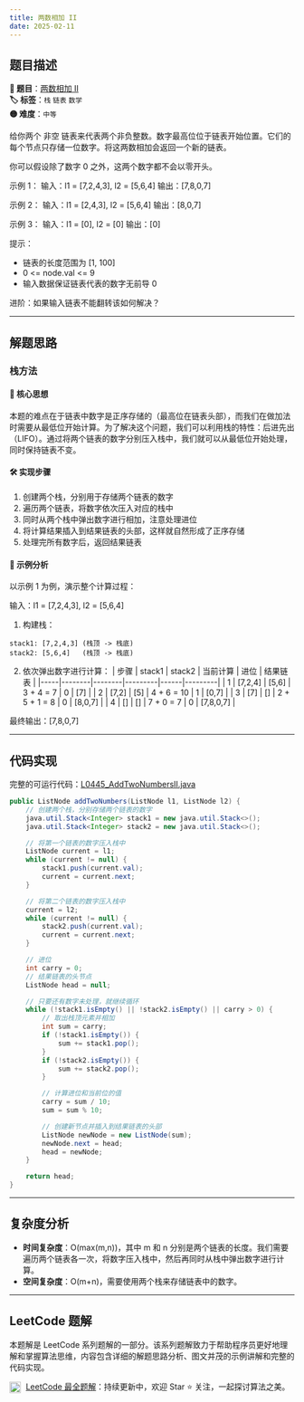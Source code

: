 ```yaml
---
title: 两数相加 II
date: 2025-02-11
---
```


## 题目描述

**🔗 题目**：[两数相加 II](https://leetcode.cn/problems/add-two-numbers-ii/)  
**🏷️ 标签**：`栈` `链表` `数学`  
**🟡 难度**：`中等`  

给你两个 非空 链表来代表两个非负整数。数字最高位位于链表开始位置。它们的每个节点只存储一位数字。将这两数相加会返回一个新的链表。

你可以假设除了数字 0 之外，这两个数字都不会以零开头。

示例 1：
输入：l1 = [7,2,4,3], l2 = [5,6,4]
输出：[7,8,0,7]

示例 2：
输入：l1 = [2,4,3], l2 = [5,6,4]
输出：[8,0,7]

示例 3：
输入：l1 = [0], l2 = [0]
输出：[0]

提示：
- 链表的长度范围为 [1, 100]
- 0 <= node.val <= 9
- 输入数据保证链表代表的数字无前导 0

进阶：如果输入链表不能翻转该如何解决？

---

## 解题思路
### 栈方法

#### 📝 核心思想
本题的难点在于链表中数字是正序存储的（最高位在链表头部），而我们在做加法时需要从最低位开始计算。为了解决这个问题，我们可以利用栈的特性：后进先出（LIFO）。通过将两个链表的数字分别压入栈中，我们就可以从最低位开始处理，同时保持链表不变。

#### 🛠️ 实现步骤
1. 创建两个栈，分别用于存储两个链表的数字
2. 遍历两个链表，将数字依次压入对应的栈中
3. 同时从两个栈中弹出数字进行相加，注意处理进位
4. 将计算结果插入到结果链表的头部，这样就自然形成了正序存储
5. 处理完所有数字后，返回结果链表

#### 🧩 示例分析
以示例 1 为例，演示整个计算过程：

输入：l1 = [7,2,4,3], l2 = [5,6,4]

1. 构建栈：
```
stack1: [7,2,4,3] (栈顶 -> 栈底)
stack2: [5,6,4]   (栈顶 -> 栈底)
```

2. 依次弹出数字进行计算：
| 步骤 | stack1 | stack2 | 当前计算 | 进位 | 结果链表 |
|-----|--------|--------|---------|------|---------|
| 1 | [7,2,4] | [5,6] | 3 + 4 = 7 | 0 | [7] |
| 2 | [7,2] | [5] | 4 + 6 = 10 | 1 | [0,7] |
| 3 | [7] | [] | 2 + 5 + 1 = 8 | 0 | [8,0,7] |
| 4 | [] | [] | 7 + 0 = 7 | 0 | [7,8,0,7] |

最终输出：[7,8,0,7]

---

## 代码实现

完整的可运行代码：[L0445_AddTwoNumbersII.java](../src/main/java/L0445_AddTwoNumbersII.java)

```java
public ListNode addTwoNumbers(ListNode l1, ListNode l2) {
    // 创建两个栈，分别存储两个链表的数字
    java.util.Stack<Integer> stack1 = new java.util.Stack<>();
    java.util.Stack<Integer> stack2 = new java.util.Stack<>();

    // 将第一个链表的数字压入栈中
    ListNode current = l1;
    while (current != null) {
        stack1.push(current.val);
        current = current.next;
    }

    // 将第二个链表的数字压入栈中
    current = l2;
    while (current != null) {
        stack2.push(current.val);
        current = current.next;
    }

    // 进位
    int carry = 0;
    // 结果链表的头节点
    ListNode head = null;

    // 只要还有数字未处理，就继续循环
    while (!stack1.isEmpty() || !stack2.isEmpty() || carry > 0) {
        // 取出栈顶元素并相加
        int sum = carry;
        if (!stack1.isEmpty()) {
            sum += stack1.pop();
        }
        if (!stack2.isEmpty()) {
            sum += stack2.pop();
        }

        // 计算进位和当前位的值
        carry = sum / 10;
        sum = sum % 10;

        // 创建新节点并插入到结果链表的头部
        ListNode newNode = new ListNode(sum);
        newNode.next = head;
        head = newNode;
    }

    return head;
}
```

---

## 复杂度分析

- **时间复杂度**：O(max(m,n))，其中 m 和 n 分别是两个链表的长度。我们需要遍历两个链表各一次，将数字压入栈中，然后再同时从栈中弹出数字进行计算。
- **空间复杂度**：O(m+n)，需要使用两个栈来存储链表中的数字。

---

## LeetCode 题解
     
本题解是 LeetCode 系列题解的一部分。该系列题解致力于帮助程序员更好地理解和掌握算法思维，内容包含详细的解题思路分析、图文并茂的示例讲解和完整的代码实现。
     
<img src="https://github.githubassets.com/images/modules/logos_page/GitHub-Mark.png" alt="GitHub" width="20" style="vertical-align: middle; margin-right: 5px"> [LeetCode 最全题解](https://github.com/LjyYano/LeetCode)：持续更新中，欢迎 Star ⭐️ 关注，一起探讨算法之美。 